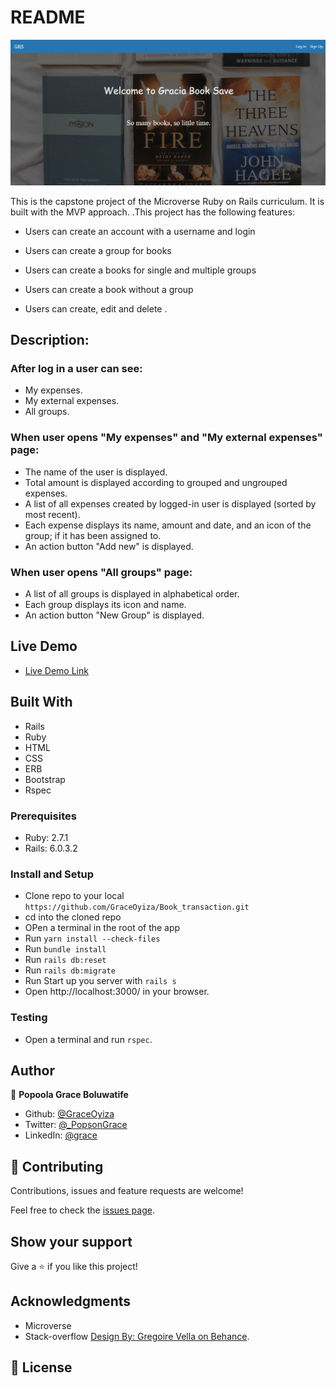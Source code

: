 # README

![screenshot](app/assets/images/homepage.png)

This is the capstone project of the Microverse Ruby on Rails curriculum. It is built with the MVP approach. .This project has the following features:

- Users can create an account with a username and login

- Users can create a group for books

- Users can create a books for single and multiple groups

- Users can create a book without a group

- Users can create, edit and delete .

## Description:

### After log in a user can see:

- My expenses.
- My external expenses.
- All groups.

### When user opens "My expenses" and "My external expenses" page:

- The name of the user is displayed.
- Total amount is displayed according to grouped and ungrouped expenses.
- A list of all expenses created by logged-in user is displayed (sorted by most recent).
- Each expense displays its name, amount and date, and an icon of the group; if it has been assigned to.
- An action button "Add new" is displayed.

### When user opens "All groups" page:

- A list of all groups is displayed  in alphabetical order.
- Each group displays its icon and name.
- An action button "New Group" is displayed.


## Live Demo

- [Live Demo Link](https://booktransaction2021.herokuapp.com/)


## Built With
- Rails
- Ruby
- HTML
- CSS
- ERB
- Bootstrap
- Rspec

### Prerequisites

- Ruby: 2.7.1 
- Rails: 6.0.3.2

### Install and Setup

- Clone repo to your local `https://github.com/GraceOyiza/Book_transaction.git`
- cd into the cloned repo
- OPen a terminal in the root of the app
- Run `yarn install --check-files`
- Run `bundle install`
- Run `rails db:reset`
- Run `rails db:migrate`
- Run Start up you server with `rails s`
- Open http://localhost:3000/ in your browser.

### Testing
- Open a terminal and run `rspec`.

## Author

👤 **Popoola Grace Boluwatife**

- Github: [@GraceOyiza](https://github.com/GraceOyiza)
- Twitter: [@_PopsonGrace](https://twitter.com/_PopsonGrace)
- LinkedIn: [@grace](https://www.linkedin.com/in/grace-popoola)

## 🤝 Contributing

Contributions, issues and feature requests are welcome!

Feel free to check the [issues page](https://github.com/GraceOyiza/Book_transaction/issues).

## Show your support

Give a ⭐️ if you like this project!

## Acknowledgments

- Microverse
- Stack-overflow
[Design By: Gregoire Vella on Behance](https://www.behance.net/gallery/19759151/Snapscan-iOs-design-and-branding?tracking_source=).

## 📝 License

